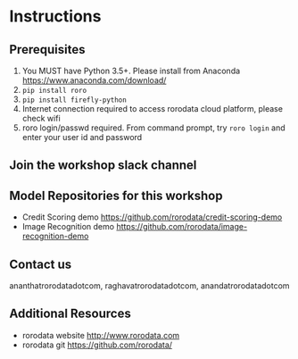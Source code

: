 # Instructions

## Prerequisites
1.  You MUST have Python 3.5+.  Please install from Anaconda https://www.anaconda.com/download/
2.  `pip install roro`
3.  `pip install firefly-python`
4. Internet connection required to access rorodata cloud platform, please check wifi
5. roro login/passwd required. From command prompt, try `roro login` and enter your user id and password

## Join the workshop slack channel


## Model Repositories for this workshop
- Credit Scoring demo https://github.com/rorodata/credit-scoring-demo
- Image Recognition demo https://github.com/rorodata/image-recognition-demo

## Contact us
ananthatrorodatadotcom, raghavatrorodatadotcom, anandatrorodatadotcom

## Additional Resources
- rorodata website http://www.rorodata.com
- rorodata git https://github.com/rorodata/

